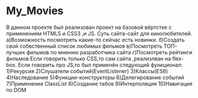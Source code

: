 # My_Movies
В данном проекте был реализован проект на базовой вёртстке с применением HTML5 и CSS3 ,и JS.
Суть сайта-сайт для кинолюбителей.
а)Возможность посмотреть какие-то сейчас есть новинки.
б)Создать свой собвственный список любимых фильмов
в)Посмотреть ТОП-лучших фильмов по мнению разработчика сайта
г)Посмотреть рейтинги фильмов
Если говорить только CSS,то сам сайта ,реализлван на flex-box.
Если говорить про JS,то был применён следующий функционал:
1)Рекурсия
2)Слушатели событий(EventListener)
3)Классы(ES6)
4)Наследование
5)Функции-конструкторы
6)Делегирование событий
7)Применение ClassList
8)Создание табов
9)Интерполяция
10)Навигация по DOM
